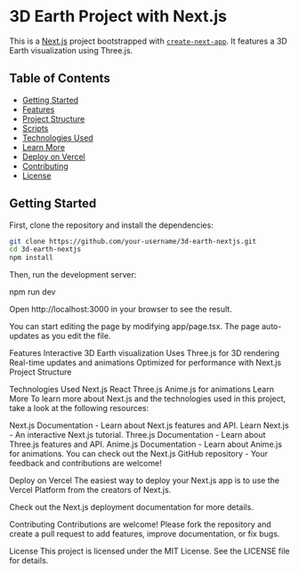 # 3D Earth Project with Next.js

This is a [Next.js](https://nextjs.org/) project bootstrapped with [`create-next-app`](https://github.com/vercel/next.js/tree/canary/packages/create-next-app). It features a 3D Earth visualization using Three.js.

## Table of Contents

- [Getting Started](#getting-started)
- [Features](#features)
- [Project Structure](#project-structure)
- [Scripts](#scripts)
- [Technologies Used](#technologies-used)
- [Learn More](#learn-more)
- [Deploy on Vercel](#deploy-on-vercel)
- [Contributing](#contributing)
- [License](#license)

## Getting Started

First, clone the repository and install the dependencies:

```bash
git clone https://github.com/your-username/3d-earth-nextjs.git
cd 3d-earth-nextjs
npm install
```
Then, run the development server:

npm run dev

Open http://localhost:3000 in your browser to see the result.

You can start editing the page by modifying app/page.tsx. The page auto-updates as you edit the file.

Features
Interactive 3D Earth visualization
Uses Three.js for 3D rendering
Real-time updates and animations
Optimized for performance with Next.js
Project Structure

Technologies Used
Next.js
React
Three.js
Anime.js for animations
Learn More
To learn more about Next.js and the technologies used in this project, take a look at the following resources:

Next.js Documentation - Learn about Next.js features and API.
Learn Next.js - An interactive Next.js tutorial.
Three.js Documentation - Learn about Three.js features and API.
Anime.js Documentation - Learn about Anime.js for animations.
You can check out the Next.js GitHub repository - Your feedback and contributions are welcome!

Deploy on Vercel
The easiest way to deploy your Next.js app is to use the Vercel Platform from the creators of Next.js.

Check out the Next.js deployment documentation for more details.

Contributing
Contributions are welcome! Please fork the repository and create a pull request to add features, improve documentation, or fix bugs.

License
This project is licensed under the MIT License. See the LICENSE file for details.